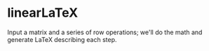 # linearLaTeX
Input a matrix and a series of row operations; we'll do the math and generate LaTeX describing each step.